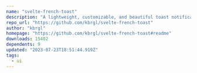 ```yaml
---
name: "svelte-french-toast"
description: "A lightweight, customizable, and beautiful toast notification library for Svelte."
repo_url: "https://github.com/kbrgl/svelte-french-toast"
author: "kbrgl"
homepage: "https://github.com/kbrgl/svelte-french-toast#readme"
downloads: 15402
dependents: 9
updated: "2023-07-23T18:51:44.919Z"
tags: 
  - ui
---
```

